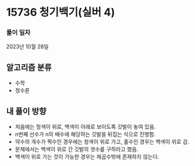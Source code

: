 # 15736 청기백기(실버 4)

### 풀이 일자
2023년 10월 28일

## 알고리즘 분류
- 수학
- 정수론

## 내 풀이 방향
- 처음에는 청색이 위로, 백색이 아래로 보이도록 깃발이 놓여 있음.
- n번째 선수가 n의 배수에 해당하는 깃발을 뒤집는 식으로 진행함.
- 약수의 개수가 짝수인 경우에는 청색이 위로 가고, 홀수인 경우는 백색이 위로 감. 
- 문제에서는 백색이 위로 간 깃발의 갯수를 구하라고 했음.
- 백색이 위로 가는 것이 가능한 경우는 제곱수밖에 존재하지 않는다.